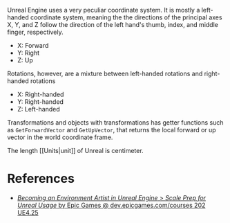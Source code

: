 Unreal Engine uses a very peculiar coordinate system.
It is mostly a left-handed coordinate system, meaning the the directions of the principal axes X, Y, and Z follow the direction of the left hand's thumb, index, and middle finger, respectively.

- X: Forward
- Y: Right
- Z: Up

Rotations, however, are a mixture between left-handed rotations and right-handed rotations

- X: Right-handed
- Y: Right-handed
- Z: Left-handed

Transformations and objects with transformations has getter functions such as `GetForwardVector` and `GetUpVector`,
that returns the local forward or up vector in the world coordinate frame.

The length [[Units|unit]] of Unreal is centimeter.
# References

- [_Becoming an Environment Artist in Unreal Engine_ > _Scale Prep for Unreal Usage_ by Epic Games @ dev.epicgames.com/courses 202 UE4.25](https://dev.epicgames.com/community/learning/courses/Gm/becoming-an-environment-artist-in-unreal-engine/JGl/unreal-engine-scale-prep-for-unreal-usage)

